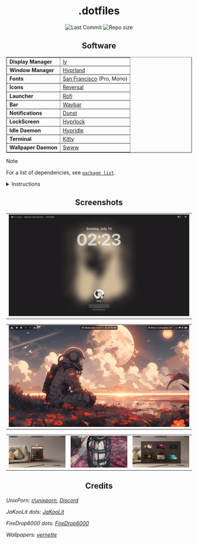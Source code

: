 <div align="center">
  <h1>
    .dotfiles
  </h1>

![Last Commit](https://img.shields.io/github/last-commit/keyywyd/.dotfiles?style=for-the-badge) ![Repo size](https://img.shields.io/github/repo-size/KeyyWYD/.dotfiles?style=for-the-badge)
</div>

<div align="center">
  <h2>
    Software
  </h2>
  <table border="1" cellpadding="8" cellspacing="0">
    <tr>
      <td><b>Display Manager</b></td>
      <td><a href="https://github.com/fairyglade/ly">ly</a></td>
    </tr>
    <tr>
      <td><b>Window Manager</b></td>
      <td><a href="https://hyprland.org">Hyprland</a></td>
    </tr>
    <tr>
      <td><b>Fonts</b></td>
      <td><a href="https://github.com/thelioncape/San-Francisco-family">San Francisco</a> (Pro, Mono)</td>
    </tr>
    <tr>
      <td><b>Icons</b></td>
      <td><a href="https://www.gnome-look.org/p/1340791">Reversal</a></td>
    </tr>
    <tr>
      <td><b>Launcher</b></td>
      <td><a href="https://github.com/lbonn/rofi">Rofi</a></td>
    </tr>
    <tr>
      <td><b>Bar</b></td>
      <td><a href="https://github.com/Alexays/Waybar">Waybar</a></td>
    </tr>
    <tr>
      <td><b>Notifications</b></td>
      <td><a href="https://github.com/dunst-project/dunst">Dunst</a></td>
    </tr>
    <tr>
      <td><b>LockScreen</b></td>
      <td><a href="https://github.com/hyprwm/hyprlock">Hyprlock</a></td>
    </tr>
    <tr>
      <td><b>Idle Daemon</b></td>
      <td><a href="https://github.com/hyprwm/hypridle">Hypridle</a></td>
    </tr>
    <tr>
      <td><b>Terminal</b></td>
      <td><a href="https://github.com/kovidgoyal/kitty">Kitty</a></td>
    </tr>
    <tr>
      <td><b>Wallpaper Daemon</b></td>
      <td><a href="https://github.com/LGFae/swww">Swww</a></td>
    </tr>
  </table>
</div>

> [!Note]
> For a list of dependencies, see [`package list`](https://github.com/KeyyWYD/arch-stuffs/blob/main/scripts/packages.lst).

<details>
  <summary>Instructions</summary>

  <h2 align="center">Install Steps</h2>

- Using [`Stow`](https://archlinux.org/packages/extra/any/stow/) (Recommended)

  <blockquote>
    <b>Note:</b> Backup or remove all existing configs, otherwise stow will fail to create symlinks.
  </blockquote>

```sh
git clone https://github.com/KeyyWYD/.dotfiles
cd $HOME/.dotfiles
git submodule init && git submodule update --recursive
stow .
```

- Manually
```sh
git clone https://github.com/KeyyWYD/.dotfiles
cd .dotfiles
git submodule init && git submodule update --recursive
cp -r .config/* $HOME/.config
cp -r .local/* $HOME/.local
cp -r .zsh $HOME
cp -r .zshrc $HOME
cp -r .gtkrc-2.0 $HOME
```

  <h2 align="center">Updating</h2>

```sh
cd $HOME/.dotfiles
git pull
stow --adopt .
```

  <details>
    <summary>Keybinds</summary>
    <div align="center">
      <table border="1" cellpadding="8" cellspacing="0">
        <tr>
          <td><b>Keys</b></td>
          <td><b>Action</b></td>
        </tr>
        <tr>
          <td><kbd>Super</kbd> + <kbd>Return</kbd></td>
          <td>Open Terminal</td>
        </tr>
        <tr>
          <td><kbd>Super</kbd> + <kbd>Q</kbd></td>
          <td>Kill Process</td>
        </tr>
        <tr>
          <td><kbd>Super</kbd> + <kbd>Ctrl</kbd> + <kbd>Q</kbd></td>
          <td>Lock Screen</td>
        </tr>
        <tr>
          <td><kbd>Super</kbd> + <kbd>Shift</kbd> + <kbd>Q</kbd></td>
          <td>Log Out</td>
        </tr>
        <tr>
          <td><kbd>Super</kbd> + <kbd>F</kbd></td>
          <td>Open File Manager</td>
        </tr>
        <tr>
          <td><kbd>Super</kbd> + <kbd>Tab</kbd></td>
          <td>Toggle Floating Mode for Windows</td>
        </tr>
        <tr>
          <td><kbd>Super</kbd> + <kbd>Space</kbd></td>
          <td>Open App Menu</td>
        </tr>
        <tr>
          <td><kbd>Super</kbd> + <kbd>Shift</kbd> + <kbd>W</kbd></td>
          <td>Update Wallpaper</td>
        </tr>
        <tr>
          <td><kbd>Super</kbd> + <kbd>Shift</kbd> + <kbd>F</kbd></td>
          <td>Toggle Fullscreen mode for Windows</td>
        </tr>
        <tr>
          <td><kbd>Super</kbd> + <kbd>←</kbd> <kbd>→</kbd> <kbd>↑</kbd> <kbd>↓</kbd></td>
          <td>Move Window Focus</td>
        </tr>
        <tr>
          <td><kbd>Super</kbd> + <kbd>Ctrl</kbd> + <kbd>←</kbd> <kbd>→</kbd> <kbd>↑</kbd> <kbd>↓</kbd></td>
          <td>Move Window</td>
        </tr>
        <tr>
          <td><kbd>Super</kbd> + <kbd>Shift</kbd> + <kbd>←</kbd> <kbd>→</kbd> <kbd>↑</kbd> <kbd>↓</kbd></td>
          <td>Resize Window</td>
        </tr>
        <tr>
          <td><kbd>Super</kbd> + <kbd>0</kbd> to <kbd>9</kbd></td>
          <td>Switch Workspaces</td>
        </tr>
        <tr>
          <td><kbd>Super</kbd> + <kbd>Shift</kbd> + <kbd>0</kbd> to <kbd>9</kbd></td>
          <td>Move Focused Window to Other Workspace</td>
        </tr>
      </table>
    </div>
  </details>
</details>

<div align="center">
  <h2>Screenshots</h2>
</div>

<div align="center">
  <table>
   <tr><td>
    <img src="https://raw.githubusercontent.com/KeyyWYD/arch-stuffs/main/assets/img/lock.png"/></td></tr>
  </table><table>
   <tr><td>
    <img src="https://raw.githubusercontent.com/KeyyWYD/arch-stuffs/main/assets/img/home.png"/></td></tr>
  </table><table>
   <tr><td>
    <img src="https://raw.githubusercontent.com/KeyyWYD/arch-stuffs/main/assets/img/rofi-1.png"/></td><td>
    <img src="https://raw.githubusercontent.com/KeyyWYD/arch-stuffs/main/assets/img/rofi-2.png"/></td><td>
    <img src="https://raw.githubusercontent.com/KeyyWYD/arch-stuffs/main/assets/img/rofi-3.png"/></td></tr>
  </table>
</div>

<div align="center">
  <h2>Credits</h2>
</div>

_UnixPorn: [r/unixporn](https://www.reddit.com/r/unixporn/), [Discord](https://discord.gg/TnJ4h5K)_

_JaKooLit dots: [JaKooLit](https://github.com/JaKooLit/Hyprland-Dots)_

_FireDrop6000 dots: [FireDrop6000](https://github.com/FireDrop6000/hyprland-mydots)_

_Wallpapers: [vernette](https://github.com/vernette/wallpapers)_
